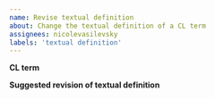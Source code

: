 ```yaml
---
name: Revise textual definition
about: Change the textual definition of a CL term
assignees: nicolevasilevsky
labels: 'textual definition'
---
```


**CL term**


**Suggested revision of textual definition**




